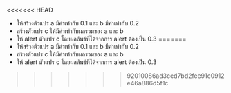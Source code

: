 <<<<<<< HEAD
- ให้สร้างตัวแปร a มีค่าเท่ากับ 0.1 และ b มีค่าเท่ากับ 0.2
- สร้างตัวแปร c ให้มีค่าเท่ากับผลรวมของ a และ b
- ให้ alert ตัวแปร c โดยผลลัพธ์ที่ได้จากการ alert ต้องเป็น 0.3
=======
- ให้สร้างตัวแปร a มีค่าเท่ากับ 0.1 และ b มีค่าเท่ากับ 0.2
- สร้างตัวแปร c ให้มีค่าเท่ากับผลรวมของ a และ b
- ให้ alert ตัวแปร c โดยผลลัพธ์ที่ได้จากการ alert ต้องเป็น 0.3
>>>>>>> 92010086ad3ced7bd2fee91c0912e46a886d5f1c
